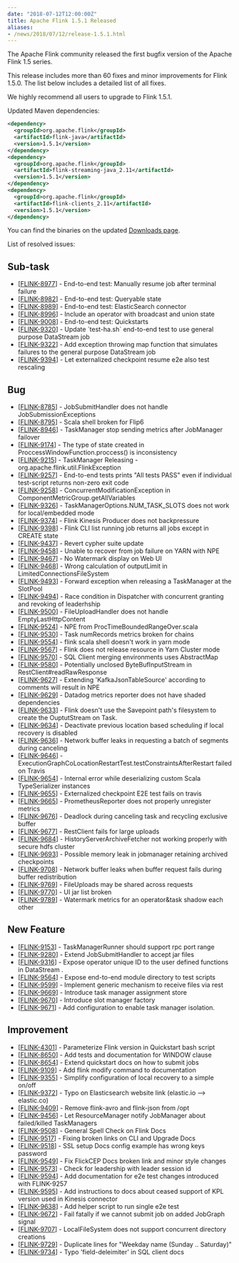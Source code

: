 ```yaml
---
date: "2018-07-12T12:00:00Z"
title: Apache Flink 1.5.1 Released
aliases:
- /news/2018/07/12/release-1.5.1.html
---
```


The Apache Flink community released the first bugfix version of the Apache Flink 1.5 series.

This release includes more than 60 fixes and minor improvements for Flink 1.5.0. The list below includes a detailed list of all fixes.

We highly recommend all users to upgrade to Flink 1.5.1.

Updated Maven dependencies:

```xml
<dependency>
  <groupId>org.apache.flink</groupId>
  <artifactId>flink-java</artifactId>
  <version>1.5.1</version>
</dependency>
<dependency>
  <groupId>org.apache.flink</groupId>
  <artifactId>flink-streaming-java_2.11</artifactId>
  <version>1.5.1</version>
</dependency>
<dependency>
  <groupId>org.apache.flink</groupId>
  <artifactId>flink-clients_2.11</artifactId>
  <version>1.5.1</version>
</dependency>
```

You can find the binaries on the updated [Downloads page](http://flink.apache.org/downloads.html).

List of resolved issues:

<h2>        Sub-task
</h2>
<ul>
<li>[<a href='https://issues.apache.org/jira/browse/FLINK-8977'>FLINK-8977</a>] -         End-to-end test: Manually resume job after terminal failure
</li>
<li>[<a href='https://issues.apache.org/jira/browse/FLINK-8982'>FLINK-8982</a>] -         End-to-end test: Queryable state
</li>
<li>[<a href='https://issues.apache.org/jira/browse/FLINK-8989'>FLINK-8989</a>] -         End-to-end test: ElasticSearch connector
</li>
<li>[<a href='https://issues.apache.org/jira/browse/FLINK-8996'>FLINK-8996</a>] -         Include an operator with broadcast and union state
</li>
<li>[<a href='https://issues.apache.org/jira/browse/FLINK-9008'>FLINK-9008</a>] -         End-to-end test: Quickstarts
</li>
<li>[<a href='https://issues.apache.org/jira/browse/FLINK-9320'>FLINK-9320</a>] -         Update `test-ha.sh` end-to-end test to use general purpose DataStream job
</li>
<li>[<a href='https://issues.apache.org/jira/browse/FLINK-9322'>FLINK-9322</a>] -         Add exception throwing map function that simulates failures to the general purpose DataStream job
</li>
<li>[<a href='https://issues.apache.org/jira/browse/FLINK-9394'>FLINK-9394</a>] -         Let externalized checkpoint resume e2e also test rescaling
</li>
</ul>
        
<h2>        Bug
</h2>
<ul>
<li>[<a href='https://issues.apache.org/jira/browse/FLINK-8785'>FLINK-8785</a>] -         JobSubmitHandler does not handle JobSubmissionExceptions
</li>
<li>[<a href='https://issues.apache.org/jira/browse/FLINK-8795'>FLINK-8795</a>] -         Scala shell broken for Flip6
</li>
<li>[<a href='https://issues.apache.org/jira/browse/FLINK-8946'>FLINK-8946</a>] -         TaskManager stop sending metrics after JobManager failover
</li>
<li>[<a href='https://issues.apache.org/jira/browse/FLINK-9174'>FLINK-9174</a>] -         The type of state created in ProccessWindowFunction.proccess() is inconsistency
</li>
<li>[<a href='https://issues.apache.org/jira/browse/FLINK-9215'>FLINK-9215</a>] -         TaskManager Releasing  - org.apache.flink.util.FlinkException
</li>
<li>[<a href='https://issues.apache.org/jira/browse/FLINK-9257'>FLINK-9257</a>] -         End-to-end tests prints &quot;All tests PASS&quot; even if individual test-script returns non-zero exit code
</li>
<li>[<a href='https://issues.apache.org/jira/browse/FLINK-9258'>FLINK-9258</a>] -         ConcurrentModificationException in ComponentMetricGroup.getAllVariables
</li>
<li>[<a href='https://issues.apache.org/jira/browse/FLINK-9326'>FLINK-9326</a>] -         TaskManagerOptions.NUM_TASK_SLOTS does not work for local/embedded mode
</li>
<li>[<a href='https://issues.apache.org/jira/browse/FLINK-9374'>FLINK-9374</a>] -         Flink Kinesis Producer does not backpressure
</li>
<li>[<a href='https://issues.apache.org/jira/browse/FLINK-9398'>FLINK-9398</a>] -         Flink CLI list running job returns all jobs except in CREATE state
</li>
<li>[<a href='https://issues.apache.org/jira/browse/FLINK-9437'>FLINK-9437</a>] -         Revert cypher suite update
</li>
<li>[<a href='https://issues.apache.org/jira/browse/FLINK-9458'>FLINK-9458</a>] -         Unable to recover from job failure on YARN with NPE
</li>
<li>[<a href='https://issues.apache.org/jira/browse/FLINK-9467'>FLINK-9467</a>] -         No Watermark display on Web UI
</li>
<li>[<a href='https://issues.apache.org/jira/browse/FLINK-9468'>FLINK-9468</a>] -         Wrong calculation of outputLimit in LimitedConnectionsFileSystem
</li>
<li>[<a href='https://issues.apache.org/jira/browse/FLINK-9493'>FLINK-9493</a>] -         Forward exception when releasing a TaskManager at the SlotPool
</li>
<li>[<a href='https://issues.apache.org/jira/browse/FLINK-9494'>FLINK-9494</a>] -         Race condition in Dispatcher with concurrent granting and revoking of leaderhship
</li>
<li>[<a href='https://issues.apache.org/jira/browse/FLINK-9500'>FLINK-9500</a>] -         FileUploadHandler does not handle EmptyLastHttpContent
</li>
<li>[<a href='https://issues.apache.org/jira/browse/FLINK-9524'>FLINK-9524</a>] -         NPE from ProcTimeBoundedRangeOver.scala
</li>
<li>[<a href='https://issues.apache.org/jira/browse/FLINK-9530'>FLINK-9530</a>] -         Task numRecords metrics broken for chains
</li>
<li>[<a href='https://issues.apache.org/jira/browse/FLINK-9554'>FLINK-9554</a>] -         flink scala shell doesn&#39;t work in yarn mode
</li>
<li>[<a href='https://issues.apache.org/jira/browse/FLINK-9567'>FLINK-9567</a>] -         Flink does not release resource in Yarn Cluster mode
</li>
<li>[<a href='https://issues.apache.org/jira/browse/FLINK-9570'>FLINK-9570</a>] -         SQL Client merging environments uses AbstractMap
</li>
<li>[<a href='https://issues.apache.org/jira/browse/FLINK-9580'>FLINK-9580</a>] -         Potentially unclosed ByteBufInputStream in RestClient#readRawResponse
</li>
<li>[<a href='https://issues.apache.org/jira/browse/FLINK-9627'>FLINK-9627</a>] -         Extending &#39;KafkaJsonTableSource&#39; according to comments will result in NPE
</li>
<li>[<a href='https://issues.apache.org/jira/browse/FLINK-9629'>FLINK-9629</a>] -         Datadog metrics reporter does not have shaded dependencies
</li>
<li>[<a href='https://issues.apache.org/jira/browse/FLINK-9633'>FLINK-9633</a>] -         Flink doesn&#39;t use the Savepoint path&#39;s filesystem to create the OuptutStream on Task.
</li>
<li>[<a href='https://issues.apache.org/jira/browse/FLINK-9634'>FLINK-9634</a>] -         Deactivate previous location based scheduling if local recovery is disabled
</li>
<li>[<a href='https://issues.apache.org/jira/browse/FLINK-9636'>FLINK-9636</a>] -         Network buffer leaks in requesting a batch of segments during canceling
</li>
<li>[<a href='https://issues.apache.org/jira/browse/FLINK-9646'>FLINK-9646</a>] -         ExecutionGraphCoLocationRestartTest.testConstraintsAfterRestart failed on Travis
</li>
<li>[<a href='https://issues.apache.org/jira/browse/FLINK-9654'>FLINK-9654</a>] -         Internal error while deserializing custom Scala TypeSerializer instances
</li>
<li>[<a href='https://issues.apache.org/jira/browse/FLINK-9655'>FLINK-9655</a>] -         Externalized checkpoint E2E test fails on travis
</li>
<li>[<a href='https://issues.apache.org/jira/browse/FLINK-9665'>FLINK-9665</a>] -         PrometheusReporter does not properly unregister metrics
</li>
<li>[<a href='https://issues.apache.org/jira/browse/FLINK-9676'>FLINK-9676</a>] -         Deadlock during canceling task and recycling exclusive buffer
</li>
<li>[<a href='https://issues.apache.org/jira/browse/FLINK-9677'>FLINK-9677</a>] -         RestClient fails for large uploads
</li>
<li>[<a href='https://issues.apache.org/jira/browse/FLINK-9684'>FLINK-9684</a>] -         HistoryServerArchiveFetcher not working properly with secure hdfs cluster
</li>
<li>[<a href='https://issues.apache.org/jira/browse/FLINK-9693'>FLINK-9693</a>] -         Possible memory leak in jobmanager retaining archived checkpoints
</li>
<li>[<a href='https://issues.apache.org/jira/browse/FLINK-9708'>FLINK-9708</a>] -         Network buffer leaks when buffer request fails during buffer redistribution
</li>
<li>[<a href='https://issues.apache.org/jira/browse/FLINK-9769'>FLINK-9769</a>] -         FileUploads may be shared across requests
</li>
<li>[<a href='https://issues.apache.org/jira/browse/FLINK-9770'>FLINK-9770</a>] -         UI jar list broken
</li>
<li>[<a href='https://issues.apache.org/jira/browse/FLINK-9789'>FLINK-9789</a>] -         Watermark metrics for an operator&amp;task shadow each other
</li>
</ul>
        
<h2>        New Feature
</h2>
<ul>
<li>[<a href='https://issues.apache.org/jira/browse/FLINK-9153'>FLINK-9153</a>] -         TaskManagerRunner should support rpc port range
</li>
<li>[<a href='https://issues.apache.org/jira/browse/FLINK-9280'>FLINK-9280</a>] -         Extend JobSubmitHandler to accept jar files
</li>
<li>[<a href='https://issues.apache.org/jira/browse/FLINK-9316'>FLINK-9316</a>] -         Expose operator unique ID to the user defined functions in DataStream .
</li>
<li>[<a href='https://issues.apache.org/jira/browse/FLINK-9564'>FLINK-9564</a>] -         Expose end-to-end module directory to test scripts
</li>
<li>[<a href='https://issues.apache.org/jira/browse/FLINK-9599'>FLINK-9599</a>] -         Implement generic mechanism to receive files via rest
</li>
<li>[<a href='https://issues.apache.org/jira/browse/FLINK-9669'>FLINK-9669</a>] -         Introduce task manager assignment store
</li>
<li>[<a href='https://issues.apache.org/jira/browse/FLINK-9670'>FLINK-9670</a>] -         Introduce slot manager factory
</li>
<li>[<a href='https://issues.apache.org/jira/browse/FLINK-9671'>FLINK-9671</a>] -         Add configuration to enable task manager isolation.
</li>
</ul>
        
<h2>        Improvement
</h2>
<ul>
<li>[<a href='https://issues.apache.org/jira/browse/FLINK-4301'>FLINK-4301</a>] -         Parameterize Flink version in Quickstart bash script
</li>
<li>[<a href='https://issues.apache.org/jira/browse/FLINK-8650'>FLINK-8650</a>] -         Add tests and documentation for WINDOW clause
</li>
<li>[<a href='https://issues.apache.org/jira/browse/FLINK-8654'>FLINK-8654</a>] -         Extend quickstart docs on how to submit jobs
</li>
<li>[<a href='https://issues.apache.org/jira/browse/FLINK-9109'>FLINK-9109</a>] -         Add flink modify command to documentation
</li>
<li>[<a href='https://issues.apache.org/jira/browse/FLINK-9355'>FLINK-9355</a>] -         Simplify configuration of local recovery to a simple on/off
</li>
<li>[<a href='https://issues.apache.org/jira/browse/FLINK-9372'>FLINK-9372</a>] -         Typo on Elasticsearch website link (elastic.io --&gt; elastic.co)
</li>
<li>[<a href='https://issues.apache.org/jira/browse/FLINK-9409'>FLINK-9409</a>] -         Remove flink-avro and flink-json from /opt
</li>
<li>[<a href='https://issues.apache.org/jira/browse/FLINK-9456'>FLINK-9456</a>] -         Let ResourceManager notify JobManager about failed/killed TaskManagers
</li>
<li>[<a href='https://issues.apache.org/jira/browse/FLINK-9508'>FLINK-9508</a>] -         General Spell Check on Flink Docs
</li>
<li>[<a href='https://issues.apache.org/jira/browse/FLINK-9517'>FLINK-9517</a>] -         Fixing broken links on CLI and Upgrade Docs
</li>
<li>[<a href='https://issues.apache.org/jira/browse/FLINK-9518'>FLINK-9518</a>] -         SSL setup Docs config example has wrong keys password 
</li>
<li>[<a href='https://issues.apache.org/jira/browse/FLINK-9549'>FLINK-9549</a>] -         Fix FlickCEP Docs broken link and minor style changes
</li>
<li>[<a href='https://issues.apache.org/jira/browse/FLINK-9573'>FLINK-9573</a>] -         Check for leadership with leader session id
</li>
<li>[<a href='https://issues.apache.org/jira/browse/FLINK-9594'>FLINK-9594</a>] -         Add documentation for e2e test changes introduced with FLINK-9257
</li>
<li>[<a href='https://issues.apache.org/jira/browse/FLINK-9595'>FLINK-9595</a>] -         Add instructions to docs about ceased support of KPL version used in Kinesis connector
</li>
<li>[<a href='https://issues.apache.org/jira/browse/FLINK-9638'>FLINK-9638</a>] -         Add helper script to run single e2e test
</li>
<li>[<a href='https://issues.apache.org/jira/browse/FLINK-9672'>FLINK-9672</a>] -         Fail fatally if we cannot submit job on added JobGraph signal
</li>
<li>[<a href='https://issues.apache.org/jira/browse/FLINK-9707'>FLINK-9707</a>] -         LocalFileSystem does not support concurrent directory creations
</li>
<li>[<a href='https://issues.apache.org/jira/browse/FLINK-9729'>FLINK-9729</a>] -         Duplicate lines for &quot;Weekday name (Sunday .. Saturday)&quot;
</li>
<li>[<a href='https://issues.apache.org/jira/browse/FLINK-9734'>FLINK-9734</a>] -         Typo &#39;field-deleimiter&#39; in SQL client docs
</li>
</ul>
                                                                                                                                                
